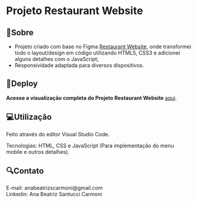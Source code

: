 # Projeto Restaurant Website

<h2>📝Sobre</h2>
<ul>
  <li>Projeto criado com base no Figma <a href="https://www.figma.com/proto/JFMnZNQv2FQsp1C1ikOkct/Restaurant-Website-UI-Template-(Community)?type=design&node-id=1-41&t=fewOMNUJl1GIxnTq-1&scaling=scale-down-width&page-id=0%3A1&mode=design" target="_blank">Restaurant Website</a>, onde transformei todo o layout/design em código utilizando HTML5, CSS3 e adicionei alguns detalhes com o JavaScript;</li>
  <li>Responsividade adaptada para diversos dispositivos.</li>
</ul>

<h2>🔗Deploy</h2>
<p><strong> Acesse a visualização completa do Projeto Restaurant Website </strong> <a href="https://abeatrizsc.github.io/restaurant-website/" target="_blank"> aqui</a>.</p>

<h2>💻Utilização</h2>
<p> Feito através do editor Visual Studio Code.</p>
<p>Tecnologias: HTML, CSS e JavaScript (Para implementação do menu mobile e outros detalhes).</p>

<h2>🔍Contato</h2>
<p>E-mail: anabeatrizscarmoni@gmail.com <br>
Linkedin: Ana Beatriz Santucci Carmoni
</p>
